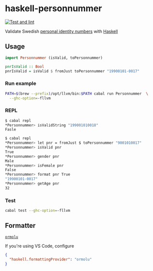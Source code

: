 # haskell-personnummer

[![Test and lint](https://github.com/bombsimon/haskell-personnummer/actions/workflows/haskell.yml/badge.svg)](https://github.com/bombsimon/haskell-personnummer/actions/workflows/haskell.yml)

Validate Swedish [personal identity
numbers](<https://en.wikipedia.org/wiki/Personal_identity_number_(Sweden)>) with
[Haskell](https://www.haskell.org/)

## Usage

```haskell
import Personnummer (isValid, toPersonnummer)

pnrIsValid :: Bool
pnrIsValid = isValid $ fromJust toPersonnummer "19900101-0017"
```

### Run example

```sh
PATH=$(brew --prefix)/opt/llvm/bin:$PATH cabal run Personnummer  \
  --ghc-option=-fllvm
```

### REPL

```sh
$ cabal repl
*Personnummer> isValidString "199001010018"
Fasle
```

```sh
$ cabal repl
*Personnummer> let pnr = fromJust $ toPersonnummer "9001010017"
*Personnummer> isValid pnr
True
*Personnummer> gender pnr
Male
*Personnummer> isFemale pnr
False
*Personnummer> format pnr True
"19900101-0017"
*Personnummer> getAge pnr
32
```

### Test

```sh
cabal test --ghc-option=-fllvm
```

## Formatter

[`ormolu`](https://github.com/tweag/ormolu)

If you're using VS Code, configure

```json
{
  "haskell.formattingProvider": "ormolu"
}
```
